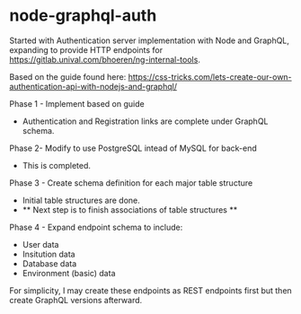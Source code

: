 # node-graphql-auth
Started with Authentication server implementation with Node and GraphQL, expanding to provide HTTP endpoints for https://gitlab.unival.com/bhoeren/ng-internal-tools.

Based on the guide found here: https://css-tricks.com/lets-create-our-own-authentication-api-with-nodejs-and-graphql/

Phase 1 - Implement based on guide
* Authentication and Registration links are complete under GraphQL schema.

Phase 2- Modify to use PostgreSQL intead of MySQL for back-end
* This is completed.

Phase 3 - Create schema definition for each major table structure
* Initial table structures are done.
* ** Next step is to finish associations of table structures **
    
Phase 4 - Expand endpoint schema to include:
* User data
* Insitution data
* Database data
* Environment (basic) data

    
For simplicity, I may create these endpoints as REST endpoints first but then create GraphQL versions afterward.